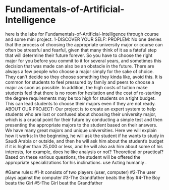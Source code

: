 # Fundamentals-of-Artificial-Intelligence
here is the labs for Fundamentals-of-Artificial-Intelligence through course and some mini project.
1-DISCOVER YOUR SELF:
PROPLEM:
No one denies that the process of choosing the appropriate university major or course can often be stressful and fearful, given that many think of it as a fateful step that will determine their future forever. So you have to choose the right major for you before you commit to it for several years, and sometimes this decision that was made can also be an obstacle in the future. There are always a few people who choose a major simply for the sake of choice. They can't decide so they choose something they kinda like, avoid this. It is common for students to feel pressured by family and peers to choose a major as soon as possible. In addition, the high costs of tuition make students feel that there is no room for hesitation and the cost of re-starting the degree requirements may be too high for students on a tight budget. This can lead students to choose their majors even if they are not ready.
ABOUT OUR PROJECT:
Our project is to create an expert system to help students who are lost or confused about choosing
their university major, which is a crucial point for their future by conducting a simple test and then presenting the appropriate majors to the student
based on their answers. We have many great majors and unique universities.
Here we will explain how it works:
In the beginning, he will ask the student if he wants to study in Saudi Arabia or outside, and then he will ask him about the student’s budget if it is higher than 25,000 or less, and he will also ask him about some of his interests, for example, does he like analysis or not? Theoretical or practical? Based on these various questions, the student will be offered the appropriate specializations for his inclinations. use Acting humanly .



#Game rules: #1-It consists of two players (user, computer) #2-The user plays against the computer #3-The Grandfather beats the Boy #4-The Boy beats the Girl #5-The Girl beat the Grandfather
